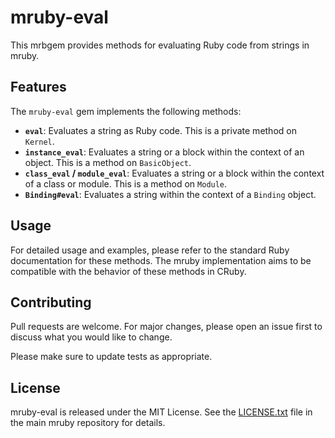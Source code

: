 # mruby-eval

This mrbgem provides methods for evaluating Ruby code from strings in mruby.

## Features

The `mruby-eval` gem implements the following methods:

- **`eval`**: Evaluates a string as Ruby code. This is a private method on `Kernel`.
- **`instance_eval`**: Evaluates a string or a block within the context of an object. This is a method on `BasicObject`.
- **`class_eval` / `module_eval`**: Evaluates a string or a block within the context of a class or module. This is a method on `Module`.
- **`Binding#eval`**: Evaluates a string within the context of a `Binding` object.

## Usage

For detailed usage and examples, please refer to the standard Ruby documentation for these methods. The mruby implementation aims to be compatible with the behavior of these methods in CRuby.

## Contributing

Pull requests are welcome. For major changes, please open an issue first to discuss what you would like to change.

Please make sure to update tests as appropriate.

## License

mruby-eval is released under the MIT License. See the [LICENSE.txt](https://github.com/mruby/mruby/blob/master/LICENSE.txt) file in the main mruby repository for details.
